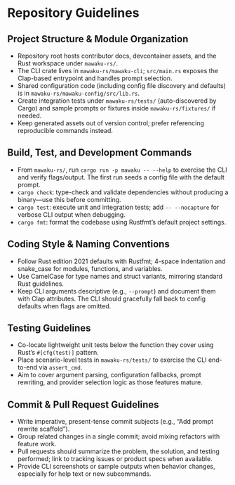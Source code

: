# Repository Guidelines

## Project Structure & Module Organization
- Repository root hosts contributor docs, devcontainer assets, and the Rust workspace under `mawaku-rs/`.
- The CLI crate lives in `mawaku-rs/mawaku-cli`; `src/main.rs` exposes the Clap-based entrypoint and handles prompt selection.
- Shared configuration code (including config file discovery and defaults) is in `mawaku-rs/mawaku-config/src/lib.rs`.
- Create integration tests under `mawaku-rs/tests/` (auto-discovered by Cargo) and sample prompts or fixtures inside `mawaku-rs/fixtures/` if needed.
- Keep generated assets out of version control; prefer referencing reproducible commands instead.

## Build, Test, and Development Commands
- From `mawaku-rs/`, run `cargo run -p mawaku -- --help` to exercise the CLI and verify flags/output. The first run seeds a config file with the default prompt.
- `cargo check`: type-check and validate dependencies without producing a binary—use this before committing.
- `cargo test`: execute unit and integration tests; add `-- --nocapture` for verbose CLI output when debugging.
- `cargo fmt`: format the codebase using Rustfmt’s default project settings.

## Coding Style & Naming Conventions
- Follow Rust edition 2021 defaults with Rustfmt; 4-space indentation and snake_case for modules, functions, and variables.
- Use CamelCase for type names and struct variants, mirroring standard Rust guidelines.
- Keep CLI arguments descriptive (e.g., `--prompt`) and document them with Clap attributes. The CLI should gracefully fall back to config defaults when flags are omitted.

## Testing Guidelines
- Co-locate lightweight unit tests below the function they cover using Rust’s `#[cfg(test)]` pattern.
- Place scenario-level tests in `mawaku-rs/tests/` to exercise the CLI end-to-end via `assert_cmd`.
- Aim to cover argument parsing, configuration fallbacks, prompt rewriting, and provider selection logic as those features mature.

## Commit & Pull Request Guidelines
- Write imperative, present-tense commit subjects (e.g., “Add prompt rewrite scaffold”).
- Group related changes in a single commit; avoid mixing refactors with feature work.
- Pull requests should summarize the problem, the solution, and testing performed; link to tracking issues or product specs when available.
- Provide CLI screenshots or sample outputs when behavior changes, especially for help text or new subcommands.
